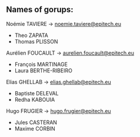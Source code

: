 ## Names of gorups:

Noémie TAVIERE  -> noemie.taviere@epitech.eu

* Theo ZAPATA
* Thomas PLISSON

Aurélien FOUCAULT -> aurelien.foucault@epitech.eu

* François MARTINAGE
* Laura BERTHE-RIBEIRO

Elias GHELLAB -> elias.ghellab@epitech.eu

* Baptiste DELEVAL
* Redha KABOUIA

Hugo FRUGIER -> hugo.frugier@epitech.eu 

* Jules CASTERAN
* Maxime CORBIN
